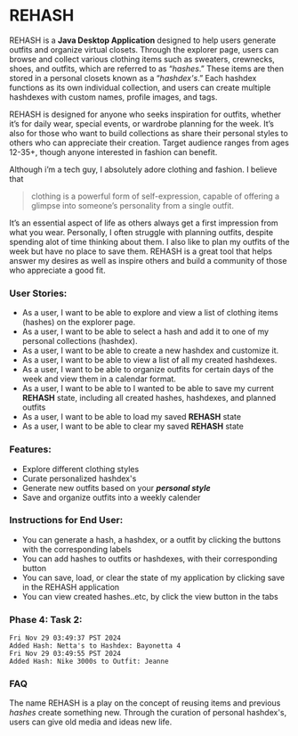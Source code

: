 
# REHASH 

REHASH is a **Java Desktop Application** designed to help users generate outfits and organize virtual closets. Through the explorer page, users can browse and collect various clothing items such as sweaters, crewnecks, shoes, and outfits, which are referred to as “*hashes*.” These items are then stored in a personal closets known as a “*hashdex's*.” Each hashdex functions as its own individual collection, and users can create multiple hashdexes with custom names, profile images, and tags.

REHASH is designed for anyone who seeks inspiration for outfits, whether it’s for daily wear, special events, or wardrobe planning for the week. It’s also for those who want to build collections as share their personal styles to others who can appreciate their creation. Target audience ranges from ages 12-35+, though anyone interested in fashion can benefit.

Although i’m a tech guy, I absolutely adore clothing and fashion. I believe that
 > clothing is a powerful form of self-expression, capable of offering a glimpse into someone’s personality from a single outfit. 

It’s an essential aspect of life as others always get a first impression from what you wear. Personally, I often struggle with planning outfits, despite spending alot of time thinking about them. I also like to plan my outfits of the week but have no place to save them. REHASH is a great tool that helps answer my desires as well as inspire others and build a community of those who appreciate a good fit.

### User Stories:

- As a user, I want to be able to explore and view a list of clothing items (hashes) on the explorer page.
- As a user, I want to be able to select a hash and add it to one of my personal collections (hashdex).
- As a user, I want to be able to create a new hashdex and customize it.
- As a user, I want to be able to view a list of all my created hashdexes.
- As a user, I want to be able to organize outfits for certain days of the week and view them in a calendar format.
- As a user, I want to be able to I wanted to be able to save my current **REHASH** state, including all created hashes, hashdexes, and planned outfits
- As a user, I want to be able to load my saved **REHASH** state
- As a user, I want to be able to clear my saved **REHASH** state


### Features:
- Explore different clothing styles
- Curate personalized hashdex's
- Generate new outfits based on your ***personal style***
- Save and organize outfits into a weekly calender

### Instructions for End User:
- You can generate a hash, a hashdex, or a outfit by clicking the buttons with the corresponding labels 
- You can add hashes to outfits or hashdexes, with their corresponding button
- You can save, load, or clear the state of my application by clicking save in the REHASH application
- You can view created hashes..etc, by click the view button in the tabs

### Phase 4: Task 2:
    Fri Nov 29 03:49:37 PST 2024
    Added Hash: Netta's to Hashdex: Bayonetta 4
    Fri Nov 29 03:49:55 PST 2024
    Added Hash: Nike 3000s to Outfit: Jeanne


### FAQ

The name REHASH is a play on the concept of reusing items and previous *hashes* create something new. Through the curation of personal hashdex's, users can give old media and ideas new life.
